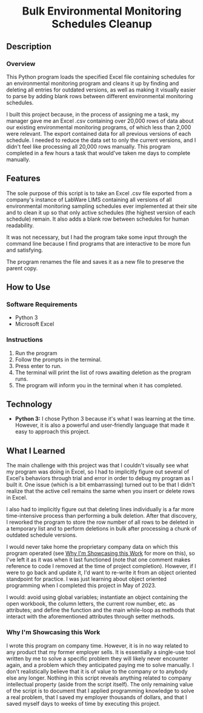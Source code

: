 # <div align="center">Bulk Environmental Monitoring Schedules Cleanup</div>


## Description
### Overview
This Python program loads the specified Excel file containing schedules for an environmental monitoring program and cleans it up by finding and deleting all entries for outdated versions, as well as making it visually easier to parse by adding blank rows between different environmental monitoring schedules.

I built this project because, in the process of assigning me a task, my manager gave me an Excel .csv containing over 20,000 rows of data about our existing environmental monitoring programs, of which less than 2,000 were relevant. The export contained data for all previous versions of each schedule. I needed to reduce the data set to only the current versions, and I didn't feel like processing all 20,000 rows manually. This program completed in a few hours a task that would've taken me days to complete manually.

## Features
The sole purpose of this script is to take an Excel .csv file exported from a company's instance of LabWare LIMS containing all versions of all environmental monitoring sampling schedules ever implemented at their site and to clean it up so that only active schedules (the highest version of each schedule) remain. It also adds a blank row between schedules for human readability.

It was not necessary, but I had the program take some input through the command line because I find programs that are interactive to be more fun and satisfying.

The program renames the file and saves it as a new file to preserve the parent copy.


## How to Use
### Software Requirements
* Python 3
* Microsoft Excel

### Instructions
1. Run the program
2. Follow the prompts in the terminal.
3. Press enter to run.
4. The terminal will print the list of rows awaiting deletion as the program runs.
5. The program will inform you in the terminal when it has completed.

## Technology
* **Python 3:** I chose Python 3 because it's what I was learning at the time. However, it is also a powerful and user-friendly language that made it easy to approach this project.


## What I Learned
The main challenge with this project was that I couldn't visually see what my program was doing in Excel, so I had to implicitly figure out several of Excel's behaviors through trial and error in order to debug my program as I built it. One issue (which is a bit embarrassing) turned out to be that I didn't realize that the active cell remains the same when you insert or delete rows in Excel.

I also had to implicitly figure out that deleting lines individually is a far more time-intensive process than performing a bulk deletion. After that discovery, I reworked the program to store the row number of all rows to be deleted in a temporary list and to perform deletions in bulk after processing a chunk of outdated schedule versions.

I would never take home the proprietary company data on which this program operated (see [Why I'm Showcasing this Work](#why-im-showcasing-this-work) for more on this), so I've left it as it was when it last functioned (note that one comment makes reference to code I removed at the time of project completion). However, if I were to go back and update it, I'd want to re-write it from an object oriented standpoint for practice. I was just learning about object oriented programming when I completed this project in May of 2023.

I would: avoid using global variables; instantiate an object containing the open workbook, the column letters, the current row number, etc. as attributes; and define the function and the main while-loop as methods that interact with the aforementioned attributes through setter methods.

### Why I'm Showcasing this Work
I wrote this program on company time. However, it is in no way related to any product that my former employer sells. It is essentially a single-use tool written by me to solve a specific problem they will likely never encounter again, and a problem which they anticipated paying me to solve manually. I don't realistically believe that it is of value to the company or to anybody else any longer. Nothing in this script reveals anything related to company intellectual property (aside from the script itself). The only remaining value of the script is to document that I applied programming knowledge to solve a real problem, that I saved my employer thousands of dollars, and that I saved myself days to weeks of time by executing this project.

